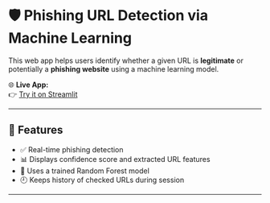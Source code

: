 # 🛡️ Phishing URL Detection via Machine Learning

This web app helps users identify whether a given URL is **legitimate** or potentially a **phishing website** using a machine learning model.

🌐 **Live App:**  
👉 [Try it on Streamlit](https://phishing-detection-via-ml.streamlit.app/)

---

## 🚀 Features

- ✅ Real-time phishing detection
- 📊 Displays confidence score and extracted URL features
- 🧠 Uses a trained Random Forest model
- 🕘 Keeps history of checked URLs during session

---


